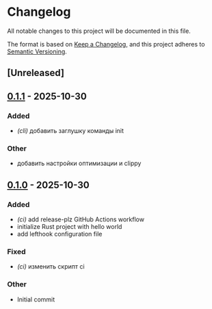 # Changelog

All notable changes to this project will be documented in this file.

The format is based on [Keep a Changelog](https://keepachangelog.com/en/1.0.0/),
and this project adheres to [Semantic Versioning](https://semver.org/spec/v2.0.0.html).

## [Unreleased]

## [0.1.1](https://github.com/1c-tooling/eska/compare/v0.1.0...v0.1.1) - 2025-10-30

### Added

- *(cli)* добавить заглушку команды init

### Other

- добавить настройки оптимизации и clippy

## [0.1.0](https://github.com/1c-tooling/eska/releases/tag/v0.1.0) - 2025-10-30

### Added

- *(ci)* add release-plz GitHub Actions workflow
- initialize Rust project with hello world
- add lefthook configuration file

### Fixed

- *(ci)* изменить скрипт ci

### Other

- Initial commit
